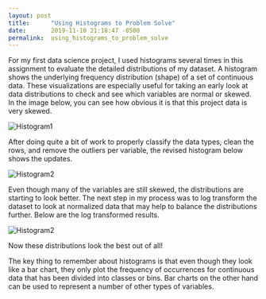 ```yaml
---
layout: post
title:      "Using Histograms to Problem Solve"
date:       2019-11-10 21:18:47 -0500
permalink:  using_histograms_to_problem_solve
---
```



For my first data science project, I used histograms several times in this assignment to evaluate the detailed distributions of my dataset. A histogram shows the underlying frequency distribution (shape) of a set of continuous data. These visualizations are especially useful for taking an early look at data distributions to check and see which variables are normal or skewed. In the image below, you can see how obvious it is that this project data is very skewed.

![Histogram1](http://drive.google.com/uc?export=view&id=1AATSW8F2gDRgx3TJir6JiNKActI6UpOD)

After doing quite a bit of work to properly classify the data types, clean the rows, and remove the outliers per variable, the revised histogram below shows the updates.

![Histogram2](http://drive.google.com/uc?export=view&id=1nPBFAoes2vJd2Pn1b2qiIyXYiR0UqWYW)

Even though many of the variables are still skewed, the distributions are starting to look better.  The next step in my process was to log transform the dataset to look at normalized data that may help to balance the distributions further. Below are the log transformed results.

![Histogram2](http://drive.google.com/uc?export=view&id=1HRp4RZduX9Mit0FSfp_jiOtkYqCuRcw0)

Now these distributions look the best out of all! 

The key thing to remember about histograms is that even though they look like a bar chart, they only plot the frequency of occurrences for continuous data that has been divided into classes or bins. Bar charts on the other hand can be used to represent a number of other types of variables.
